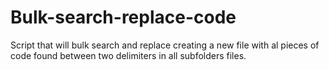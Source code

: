 # Bulk-search-replace-code
Script that will bulk search and replace creating a new file with al pieces of code found between two delimiters in all subfolders files.

